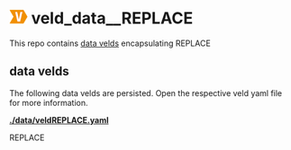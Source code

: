 # ![veld data](https://raw.githubusercontent.com/veldhub/.github/refs/heads/main/images/symbol_V_letter.png) veld_data__REPLACE

This repo contains [data velds](https://zenodo.org/records/13322913) encapsulating REPLACE

## data velds

The following data velds are persisted. Open the respective veld yaml file for more information.

**[./data/veldREPLACE.yaml](./data/veldREPLACE.yaml)** 

REPLACE

